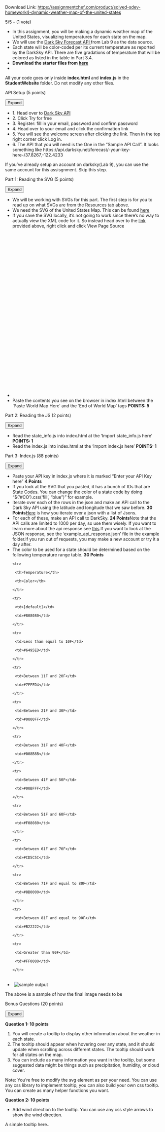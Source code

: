 Download Link: https://assignmentchef.com/product/solved-sdev-homework4-dynamic-weather-map-of-the-united-states
<br>


 <main class="container" role="main"></main>



5/5 - (1 vote)

<ul class="list-group">

 <li class="list-group-item">In this assignment, you will be making a dynamic weather map of the United States, visualizing temperatures for each state on the map.</li>

 <li class="list-group-item">We will use the <a href="https://darksky.net/dev" target="_blank" rel="noopener">Dark Sky Forecast API </a>from Lab 9 as the data source.</li>

 <li class="list-group-item">Each state will be color-coded per its current temperature as reported by the DarkSky API. There are five gradations of temperature that will be colored as listed in the table in Part 3.4.</li>

 <li class="list-group-item"><b>Download the starter files from <a href="./StudentWebsite.zip">here</a></b></li>

 <li class="list-group-item"></li>

</ul>

All your code goes only inside <b>index.html</b> and <b>index.js</b> in the <b>StudentWebsite</b> folder. Do not modify any other files.

<p class="alignleft h5">API Setup (5 points)

<button class="btn btn-primary btn-sm alignbtn" type="button" data-toggle="collapse" data-target="#multiCollapseExample3" aria-expanded="false" aria-controls="multiCollapseExample3">Expand</button>

<ul class="list-group">

 <li class="list-group-item">1. Head over to <a href="https://darksky.net/dev" target="_blank" rel="noopener">Dark Sky API</a></li>

 <li class="list-group-item">2. Click Try for free</li>

 <li class="list-group-item">3. Register: fill in your email, password and confirm password</li>

 <li class="list-group-item">4. Head over to your email and click the confirmation link</li>

 <li class="list-group-item">5. You will see the welcome screen after clicking the link. Then in the top right corner click Log in.</li>

 <li class="list-group-item">6. The API that you will need is the One in the “Sample API Call”. It looks something like https://api.darksky.net/forecast/-your-key-here-/37.8267,-122.4233</li>

</ul>

If you’ve already setup an account on darksky(Lab 9), you can use the same account for this assisgnment. Skip this step.

<p class="alignleft h5">Part 1: Reading the SVG (5 points)

<button class="btn btn-primary btn-sm alignbtn" type="button" data-toggle="collapse" data-target="#multiCollapseExample4" aria-expanded="false" aria-controls="multiCollapseExample4">Expand</button>

<ul class="list-group">

 <li class="list-group-item">We will be working with SVGs for this part. The first step is for you to read up on what SVGs are from the Resources tab above.</li>

 <li class="list-group-item">We need the SVG of the United States Map. This can be found <a href="https://upload.wikimedia.org/wikipedia/commons/1/1a/Blank_US_Map_%28states_only%29.svg" target="_blank" rel="noopener">here</a></li>

 <li class="list-group-item">If you save the SVG locally, it’s not going to work since there’s no way to actually view the XML code for it. So instead head over to the <a href="https://upload.wikimedia.org/wikipedia/commons/1/1a/Blank_US_Map_%28states_only%29.svg" target="_blank" rel="noopener">link</a> provided above, right click and click View Page Source</li>

 <li class="list-group-item"><iframe width="971" height="546" frameborder="0" allowfullscreen data-mce-fragment="1" data-src="https://www.youtube.com/embed/5uxxc8W0Oso" class="lazyload" src="data:image/gif;base64,R0lGODlhAQABAAAAACH5BAEKAAEALAAAAAABAAEAAAICTAEAOw=="></iframe></li>

 <li class="list-group-item">Paste the contents you see on the browser in index.html between the ‘Paste World Map Here’ and the ‘End of World Map’ tags <b>POINTS: 5</b></li>

</ul>

<p class="alignleft h5">Part 2: Reading the JS (2 points)

<button class="btn btn-primary btn-sm alignbtn" type="button" data-toggle="collapse" data-target="#multiCollapseExample5" aria-expanded="false" aria-controls="multiCollapseExample2">Expand</button>

<ul class="list-group">

 <li class="list-group-item">Read the state_info.js into index.html at the ‘Import state_info.js here’ <b>POINTS: 1</b></li>

 <li class="list-group-item">Read the index.js into index.html at the ‘Import index.js here’ <b>POINTS: 1</b></li>

</ul>

<p class="alignleft h5">Part 3: Index.js (88 points)

<button class="btn btn-primary btn-sm alignbtn" type="button" data-toggle="collapse" data-target="#multiCollapseExample6" aria-expanded="false" aria-controls="multiCollapseExample6">Expand</button>

<ul class="list-group">

 <li class="list-group-item">Paste your API key in index.js where it is marked “Enter your API Key here” <b>4 Points</b></li>

 <li class="list-group-item">If you look at the SVG that you pasted, it has a bunch of IDs that are State Codes. You can change the color of a state code by doing “$(‘#CO’).css(‘fill’, “blue”)” for example.</li>

 <li class="list-group-item">Iterate over each of the rows in the json and make an API call to the Dark Sky API using the latitude and longitude that we saw before. <b>30 Points</b><a href="https://stackoverflow.com/questions/14810506/map-function-for-objects-instead-of-arrays" target="_blank" rel="noopener">Here</a> is how you iterate over a json with a list of Jsons.</li>

 <li class="list-group-item">For each of these, make an API call to DarkSky. <b>24 Points</b>Note that the API calls are limited to 1000 per day, so use them wisely. If you want to learn more about the api response see <a href="https://darksky.net/dev/docs#response-format" target="_blank" rel="noopener">this</a>.If you want to look at the JSON response, see the ‘example_api_response.json’ file in the example folder.If you run out of requests, you may make a new account or try it a day after.</li>

 <li class="list-group-item">The color to be used for a state should be determined based on the following temperature range table. <b>30 Points</b>

  <table class="table">

   <tbody>

    <tr>

     <th>Temperature</th>

     <th>Color</th>

    </tr>

    <tr>

     <td>[default]</td>

     <td>#808080</td>

    </tr>

    <tr>

     <td>Less than equal to 10F</td>

     <td>#6495ED</td>

    </tr>

    <tr>

     <td>Between 11F and 20F</td>

     <td>#7FFFD4</td>

    </tr>

    <tr>

     <td>Between 21F and 30F</td>

     <td>#0000FF</td>

    </tr>

    <tr>

     <td>Between 31F and 40F</td>

     <td>#008B8B</td>

    </tr>

    <tr>

     <td>Between 41F and 50F</td>

     <td>#00BFFF</td>

    </tr>

    <tr>

     <td>Between 51F and 60F</td>

     <td>#F08080</td>

    </tr>

    <tr>

     <td>Between 61F and 70F</td>

     <td>#CD5C5C</td>

    </tr>

    <tr>

     <td>Between 71F and equal to 80F</td>

     <td>#8B0000</td>

    </tr>

    <tr>

     <td>Between 81F and equal to 90F</td>

     <td>#B22222</td>

    </tr>

    <tr>

     <td>Greater than 90F</td>

     <td>#FF0000</td>

    </tr>

   </tbody>

  </table></li>

 <li class="list-group-item"><img decoding="async" alt="sample output" data-src="./sample_output.png" class="lazyload" src="data:image/gif;base64,R0lGODlhAQABAAAAACH5BAEKAAEALAAAAAABAAEAAAICTAEAOw==">

  <noscript>

   <img decoding="async" src="./sample_output.png" alt="sample output">

  </noscript></li>

</ul>

The above is a sample of how the final image needs to be

<p class="alignleft h5">Bonus Questions (20 points)

<button class="btn btn-primary btn-sm alignbtn" type="button" data-toggle="collapse" data-target="#multiCollapseExample7" aria-expanded="false" aria-controls="multiCollapseExample7">Expand</button>

<b>Question 1: 10 points</b>



<ol>

 <li>You will create a tooltip to display other information about the weather in each state.</li>

 <li>The tooltip should appear when hovering over any state, and it should update when scrolling across different states. The tooltip should work for all states on the map.</li>

 <li>You can include as many information you want in the tooltip, but some suggested data might be things such as precipitation, humidity, or cloud cover.</li>

</ol>

Note: You’re free to modify the svg element as per your need. You can use any css library to implement tooltip, you can also build your own css tooltip. You can create as many helper functions you want.

<b>Question 2: 10 points</b>

<ul>

 <li>Add wind direction to the tooltip. You can use any css style arrows to show the wind direction.</li>

</ul>

A simple tooltip here.. <iframe width="971" height="546" frameborder="0" allowfullscreen data-mce-fragment="1" data-src="https://www.youtube.com/embed/MNnfe1gx274" class="lazyload" src="data:image/gif;base64,R0lGODlhAQABAAAAACH5BAEKAAEALAAAAAABAAEAAAICTAEAOw=="></iframe>

<p class="alignleft h5">